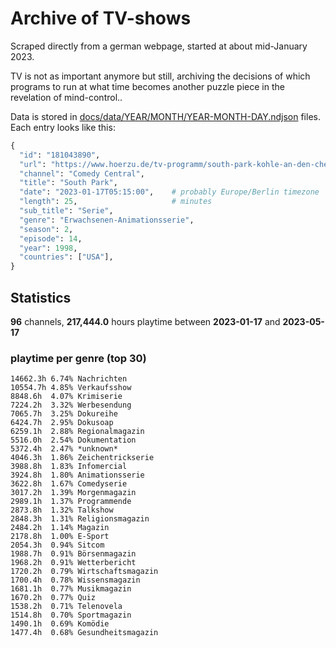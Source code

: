 # Archive of TV-shows

Scraped directly from a german webpage, started at about mid-January 2023.

TV is not as important anymore but still, archiving the decisions of which programs to run at what time
becomes another puzzle piece in the revelation of mind-control.. 

Data is stored in [docs/data/YEAR/MONTH/YEAR-MONTH-DAY.ndjson](docs/data/) files. 
Each entry looks like this:

```python
{
  "id": "181043890", 
  "url": "https://www.hoerzu.de/tv-programm/south-park-kohle-an-den-chefkoch/bid_181043890/", 
  "channel": "Comedy Central", 
  "title": "South Park", 
  "date": "2023-01-17T05:15:00",    # probably Europe/Berlin timezone 
  "length": 25,                     # minutes 
  "sub_title": "Serie", 
  "genre": "Erwachsenen-Animationsserie", 
  "season": 2, 
  "episode": 14, 
  "year": 1998, 
  "countries": ["USA"],
}
```

## Statistics

**96** channels, **217,444.0** hours playtime between **2023-01-17** and **2023-05-17**


### playtime per genre (top 30)

    14662.3h 6.74% Nachrichten
    10554.7h 4.85% Verkaufsshow
    8848.6h  4.07% Krimiserie
    7224.2h  3.32% Werbesendung
    7065.7h  3.25% Dokureihe
    6424.7h  2.95% Dokusoap
    6259.1h  2.88% Regionalmagazin
    5516.0h  2.54% Dokumentation
    5372.4h  2.47% *unknown*
    4046.3h  1.86% Zeichentrickserie
    3988.8h  1.83% Infomercial
    3924.8h  1.80% Animationsserie
    3622.8h  1.67% Comedyserie
    3017.2h  1.39% Morgenmagazin
    2989.1h  1.37% Programmende
    2873.8h  1.32% Talkshow
    2848.3h  1.31% Religionsmagazin
    2484.2h  1.14% Magazin
    2178.8h  1.00% E-Sport
    2054.3h  0.94% Sitcom
    1988.7h  0.91% Börsenmagazin
    1968.2h  0.91% Wetterbericht
    1720.2h  0.79% Wirtschaftsmagazin
    1700.4h  0.78% Wissensmagazin
    1681.1h  0.77% Musikmagazin
    1670.2h  0.77% Quiz
    1538.2h  0.71% Telenovela
    1514.8h  0.70% Sportmagazin
    1490.1h  0.69% Komödie
    1477.4h  0.68% Gesundheitsmagazin

